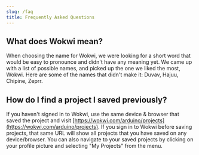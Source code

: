```yaml
---
slug: /faq
title: Frequently Asked Questions
---
```


## What does Wokwi mean?

When choosing the name for Wokwi, we were looking for a short word that would be easy to pronounce and didn't have any meaning yet. We came up with a list of possible names, and picked up the one we liked the most, Wokwi. Here are some of the names that didn't make it: Duvav, Hajuu, Chipine, Zeprr.

## How do I find a project I saved previously?

If you haven't signed in to Wokwi, use the same device & browser that saved the project and visit [https://wokwi.com/arduino/projects](https://wokwi.com/arduino/projects). If you sign in to Wokwi before saving projects, that same URL will show all projects that you have saved on any device/browser.  You can also navigate to your saved projects by clicking on your profile picture and selecting "My Projects" from the menu.

